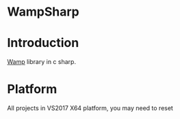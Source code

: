 WampSharp
==============

# Introduction
[Wamp](https://wamp-proto.org/why/index.html#top) library in c sharp.

# Platform
All projects in VS2017 X64 platform, you may need to reset
